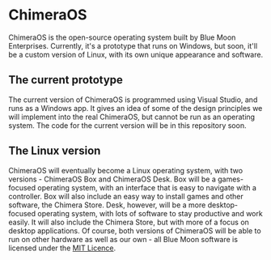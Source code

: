 # ChimeraOS
ChimeraOS is the open-source operating system built by Blue Moon Enterprises. Currently, it's a prototype that runs on Windows, but soon, it'll be a custom version of Linux, with its own unique appearance and software.

## The current prototype
The current version of ChimeraOS is programmed using Visual Studio, and runs as a Windows app. It gives an idea of some of the design principles we will implement into the real ChimeraOS, but cannot be run as an operating system. The code for the current version will be in this repository soon.

## The Linux version
ChimeraOS will eventually become a Linux operating system, with two versions - ChimeraOS Box and ChimeraOS Desk. Box will be a games-focused operating system, with an interface that is easy to navigate with a controller. Box will also include an easy way to install games and other software, the Chimera Store. Desk, however, will be a more desktop-focused operating system, with lots of software to stay productive and work easily. It will also include the Chimera Store, but with more of a focus on desktop applications. Of course, both versions of ChimeraOS will be able to run on other hardware as well as our own - all Blue Moon software is licensed under the [MIT Licence](LICENSE).
